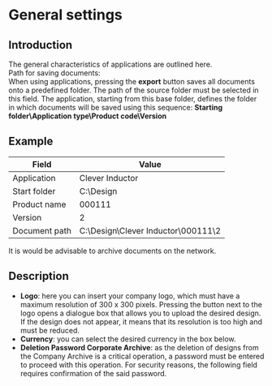 # General settings

## Introduction
The general characteristics of applications are outlined here.<br>
Path for saving documents:<br>
When using applications, pressing the **export** button saves all documents onto a predefined folder.
The path of the source folder must be selected in this field. 
The application, starting from this base folder, defines the folder in which documents will be saved using this sequence:
**Starting folder\Application type\Product code\Version**



## Example
| Field                        | Value                  |
|------------------------------|-------------------------------------------|
| Application              | Clever Inductor                         |
| Start folder              | C:\Design                          |
| Product name                   | 000111                                    |
| Version                          | 2                                         |
| Document path | C:\Design\Clever Inductor\000111\2 |

It is would be advisable to archive documents on the network.	

## Description

- **Logo**: here you can insert your company logo, which must have a maximum resolution of 300 x 300 pixels. Pressing the button next to the logo opens a dialogue box that allows you to upload the desired design. If the design does not appear, it means that its resolution is too high and must be reduced.
- **Currency**: you can select the desired currency  in the box below.
- **Deletion Password Corporate Archive**: as the deletion of designs from the Company Archive is a critical operation, a password must be entered to proceed with this operation. For security reasons, the following field requires confirmation of the said password.
